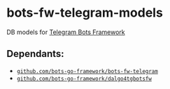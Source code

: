 # bots-fw-telegram-models
DB models for [Telegram Bots Framework](https://github.com/bots-go-framework/bots-fw-telegram)

## Dependants:

- [`github.com/bots-go-framework/bots-fw-telegram`](https://github.com/bots-go-framework/bots-fw-telegram)
- [`github.com/bots-go-framework/dalgo4tgbotsfw`](https://github.com/bots-go-framework/dalgo4tgbotsfw)
